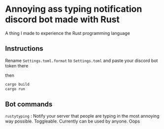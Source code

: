 # Annoying ass typing notification discord bot made with Rust

A thing I made to experience the Rust programming language

## Instructions

Rename `Settings.toml.format` to `Settings.toml` and paste your discord bot token there

then 

```bash
cargo build
cargo run
```

## Bot commands

`rustytyping` : Notify your server that people are typing in the most annoying way possible. Toggleable. Currently can be used by anyone. Oops


